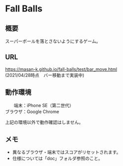 # Fall Balls

## 概要
スーパーボールを落とさないようにするゲーム。

## URL
https://masan-k.github.io/fall-balls/test/bar_move.html  
(2021/04/28時点　バー移動まで実装中)

## 動作環境
　　端末：iPhone SE（第二世代）  
ブラウザ：Google Chrome  

上記の環境以外で動作確認はしません。

## メモ
- 異なるブラウザ・端末ではスコアがリセットされます。
- 仕様については「doc」フォルダ参照のこと。

